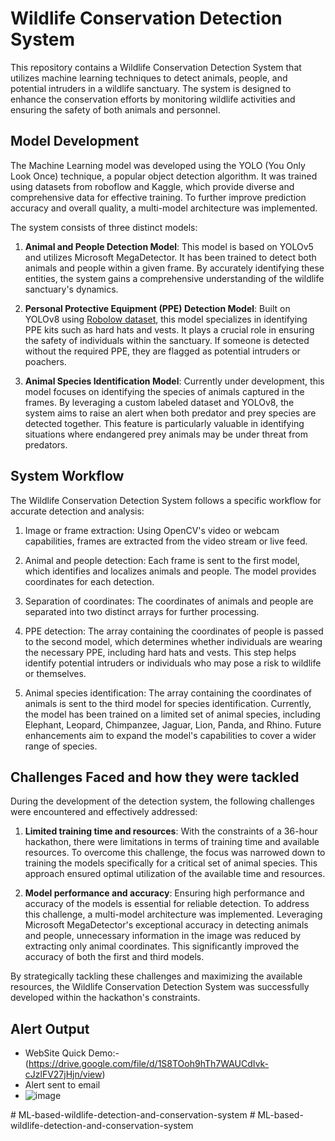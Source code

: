 # Wildlife Conservation Detection System

This repository contains a Wildlife Conservation Detection System that utilizes machine learning techniques to detect animals, people, and potential intruders in a wildlife sanctuary. The system is designed to enhance the conservation efforts by monitoring wildlife activities and ensuring the safety of both animals and personnel.

## Model Development

The Machine Learning model was developed using the YOLO (You Only Look Once) technique, a popular object detection algorithm. It was trained using datasets from roboflow and Kaggle, which provide diverse and comprehensive data for effective training. To further improve prediction accuracy and overall quality, a multi-model architecture was implemented.

The system consists of three distinct models:

1) **Animal and People Detection Model**: This model is based on YOLOv5 and utilizes Microsoft MegaDetector. It has been trained to detect both animals and people within a given frame. By accurately identifying these entities, the system gains a comprehensive understanding of the wildlife sanctuary's dynamics.

2) **Personal Protective Equipment (PPE) Detection Model**: Built on YOLOv8 using  [Robolow dataset](https://universe.roboflow.com/roboflow-universe-projects/construction-site-safety/dataset/30), this model specializes in identifying PPE kits such as hard hats and vests. It plays a crucial role in ensuring the safety of individuals within the sanctuary. If someone is detected without the required PPE, they are flagged as potential intruders or poachers.

3) **Animal Species Identification Model**: Currently under development, this model focuses on identifying the species of animals captured in the frames. By leveraging a custom labeled dataset and YOLOv8, the system aims to raise an alert when both predator and prey species are detected together. This feature is particularly valuable in identifying situations where endangered prey animals may be under threat from predators.

## System Workflow

The Wildlife Conservation Detection System follows a specific workflow for accurate detection and analysis:

1) Image or frame extraction: Using OpenCV's video or webcam capabilities, frames are extracted from the video stream or live feed.

2) Animal and people detection: Each frame is sent to the first model, which identifies and localizes animals and people. The model provides coordinates for each detection.

3) Separation of coordinates: The coordinates of animals and people are separated into two distinct arrays for further processing.

4) PPE detection: The array containing the coordinates of people is passed to the second model, which determines whether individuals are wearing the necessary PPE, including hard hats and vests. This step helps identify potential intruders or individuals who may pose a risk to wildlife or themselves.

5) Animal species identification: The array containing the coordinates of animals is sent to the third model for species identification. Currently, the model has been trained on a limited set of animal species, including Elephant, Leopard, Chimpanzee, Jaguar, Lion, Panda, and Rhino. Future enhancements aim to expand the model's capabilities to cover a wider range of species.

## Challenges Faced and how they were tackled

During the development of the detection system, the following challenges were encountered and effectively addressed:

1) **Limited training time and resources**: With the constraints of a 36-hour hackathon, there were limitations in terms of training time and available resources. To overcome this challenge, the focus was narrowed down to training the models specifically for a critical set of animal species. This approach ensured optimal utilization of the available time and resources.

2) **Model performance and accuracy**: Ensuring high performance and accuracy of the models is essential for reliable detection. To address this challenge, a multi-model architecture was implemented. Leveraging Microsoft MegaDetector's exceptional accuracy in detecting animals and people, unnecessary information in the image was reduced by extracting only animal coordinates. This significantly improved the accuracy of both the first and third models.

By strategically tackling these challenges and maximizing the available resources, the Wildlife Conservation Detection System was successfully developed within the hackathon's constraints.

## Alert Output
- WebSite Quick Demo:- (https://drive.google.com/file/d/1S8TOoh9hTh7WAUCdIvk-cJzlFV27jHjn/view)
- Alert sent to email
- ![image](https://github.com/Naveenlingala/Wildlife-Conservation-Project/assets/60232407/f3c55d94-10f1-4655-935d-d9a14aaf263c)

#   M L - b a s e d - w i l d l i f e - d e t e c t i o n - a n d - c o n s e r v a t i o n - s y s t e m  
 #   M L - b a s e d - w i l d l i f e - d e t e c t i o n - a n d - c o n s e r v a t i o n - s y s t e m  
 